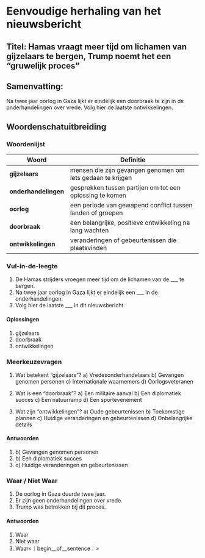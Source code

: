 # Eenvoudige herhaling van het nieuwsbericht

## Titel: Hamas vraagt meer tijd om lichamen van gijzelaars te bergen, Trump noemt het een “gruwelijk proces”

## Samenvatting:
Na twee jaar oorlog in Gaza lijkt er eindelijk een doorbraak te zijn in de onderhandelingen over vrede. Volg hier de laatste ontwikkelingen.

## Woordenschatuitbreiding

### Woordenlijst

| Woord | Definitie |
|-------|-----------|
| **gijzelaars** | mensen die zijn gevangen genomen om iets gedaan te krijgen |
| **onderhandelingen** | gesprekken tussen partijen om tot een oplossing te komen |
| **oorlog** | een periode van gewapend conflict tussen landen of groepen |
| **doorbraak** | een belangrijke, positieve ontwikkeling na lang wachten |
| **ontwikkelingen** | veranderingen of gebeurtenissen die plaatsvinden |

### Vul-in-de-leegte
1. De Hamas strijders vroegen meer tijd om de lichamen van de ___ te bergen.
2. Na twee jaar oorlog in Gaza lijkt er eindelijk een ___ in de onderhandelingen.
3. Volg hier de laatste ___ in dit nieuwsbericht.

#### Oplossingen
1. gijzelaars
2. doorbraak
3. ontwikkelingen

### Meerkeuzevragen
1. Wat betekent “gijzelaars”?
a) Vredesonderhandelaars
b) Gevangen genomen personen
c) Internationale waarnemers
d) Oorlogsveteranen

2. Wat is een “doorbraak”?
a) Een militaire aanval
b) Een diplomatiek succes
c) Een natuurramp
d) Een sportevenement

3. Wat zijn “ontwikkelingen”?
a) Oude gebeurtenissen
b) Toekomstige plannen
c) Huidige veranderingen en gebeurtenissen
d) Onbelangrijke details

#### Antwoorden
1. b) Gevangen genomen personen
2. b) Een diplomatiek succes
3. c) Huidige veranderingen en gebeurtenissen

### Waar / Niet Waar
1. De oorlog in Gaza duurde twee jaar.
2. Er zijn geen onderhandelingen over vrede.
3. Trump was betrokken bij dit proces.

#### Antwoorden
1. Waar
2. Niet waar
3. Waar<｜begin▁of▁sentence｜>